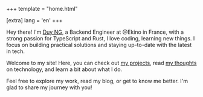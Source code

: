 +++
template = "home.html"

[extra]
lang = 'en'
+++

Hey there! I'm [Duy NG](/about), a Backend Engineer at @Ekino in France, with a strong passion for TypeScript and Rust, I love coding, learning new things. I focus on building practical solutions and staying up-to-date with the latest in tech.

Welcome to my site! Here, you can check out [my projects](/projects), read [my thoughts](/blog) on technology, and learn a bit about what I do.

Feel free to explore my work, read my blog, or get to know me better. I'm glad to share my journey with you!

